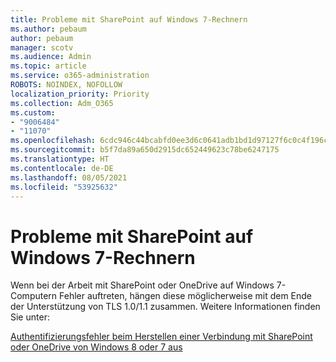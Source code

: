 ```yaml
---
title: Probleme mit SharePoint auf Windows 7-Rechnern
ms.author: pebaum
author: pebaum
manager: scotv
ms.audience: Admin
ms.topic: article
ms.service: o365-administration
ROBOTS: NOINDEX, NOFOLLOW
localization_priority: Priority
ms.collection: Adm_O365
ms.custom:
- "9006484"
- "11070"
ms.openlocfilehash: 6cdc946c44bcabfd0ee3d6c0641adb1bd1d97127f6c0c4f196c9f93139e2fa27
ms.sourcegitcommit: b5f7da89a650d2915dc652449623c78be6247175
ms.translationtype: HT
ms.contentlocale: de-DE
ms.lasthandoff: 08/05/2021
ms.locfileid: "53925632"
---
```

# <a name="issues-with-sharepoint-on-windows-7-machines"></a>Probleme mit SharePoint auf Windows 7-Rechnern

Wenn bei der Arbeit mit SharePoint oder OneDrive auf Windows 7-Computern Fehler auftreten, hängen diese möglicherweise mit dem Ende der Unterstützung von TLS 1.0/1.1 zusammen. Weitere Informationen finden Sie unter:

[Authentifizierungsfehler beim Herstellen einer Verbindung mit SharePoint oder OneDrive von Windows 8 oder 7 aus](https://docs.microsoft.com/sharepoint/troubleshoot/administration/authentication-errors-windows7)



